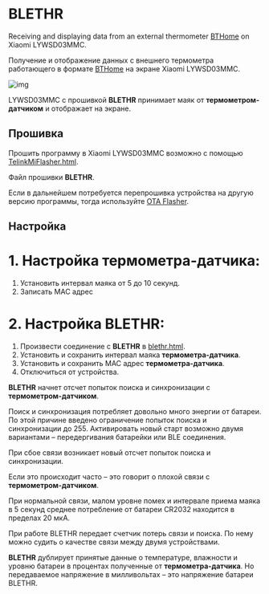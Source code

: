 # BLETHR
Receiving and displaying data from an external thermometer [BTHome](https://bthome.io/) on Xiaomi LYWSD03MMC.

Получение и отображение данных с внешнего термометра работающего в формате [BTHome](https://bthome.io/) на экране Xiaomi LYWSD03MMC.

![img](https://raw.githubusercontent.com/pvvx/pvvx.github.io/refs/heads/master/blethr/img/blethr.jpg)

LYWSD03MMC с прошивкой **BLETHR** принимает маяк от **термометром-датчиком** и отображает на экране.

## Прошивка

Прошить программу в Xiaomi LYWSD03MMC возможно с помощью [TelinkMiFlasher.html](https://pvvx.github.io/ATC_MiThermometer/TelinkMiFlasher.html).

Файл прошивки **BLETHR**.

Если в дальнейшем потребуется перепрошивка устройства на другую версию программы, тогда используйте [OTA Flasher](https://pvvx.github.io/ATC_MiThermometer/TelinkOTA.html).

## Настройка

# 1. Настройка **термометра-датчика**:

1. Установить интервал маяка от 5 до 10 секунд.
2. Записать MAC адрес

# 2. Настройка BLETHR:

1. Произвести соединение с **BLETHR** в [blethr.html](https://pvvx.github.io/blethr/blethr.html).
2. Установить и сохранить интервал маяка **термометра-датчика**.
3. Установить и сохранить MAC адрес **термометра-датчика**.
4. Отключиться от устройства.

**BLETHR** начнет отсчет попыток поиска и синхронизации с **термометром-датчиком**.

Поиск и синхронизация потребляет довольно много энергии от батареи. По этой причине введено ограничение попыток поиска и синхронизации до 255. Активировать новый старт возможно двумя вариантами – передергивания батарейки или BLE соединения. 

При сбое связи возникает новый отсчет попыток поиска и синхронизации. 

Если это происходит часто – это говорит о плохой связи с **термометром-датчиком**.

При нормальной связи, малом уровне помех и интервале приема маяка в 5 секунд среднее потребление от батареи CR2032 находится в пределах 20 мкА.

При работе BLETHR передает счетчик потерь связи и поиска. По нему можно судить о качестве связи между двумя устройствами.

**BLETHR** дублирует принятые данные о температуре, влажности и уровню батареи в процентах полученные от **термометра-датчика**. Но передаваемое напряжение в милливольтах – это напряжение батареи BLETHR.

